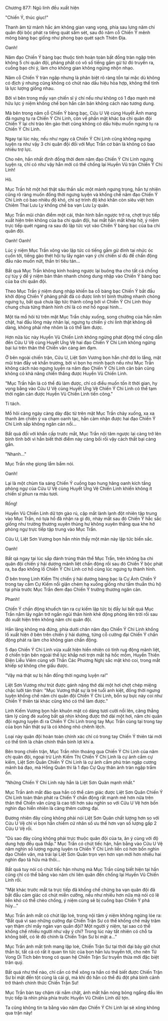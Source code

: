 




Chương 877: Ngũ linh đều xuất hiện


"Chiến Ý, thúc giục!"

Thanh âm từ mảnh hắc ám không gian vang vọng, phía sau lưng năm chi quân đội bộc phát ra tiếng quát sấm sét, sau đó năm cỗ Chiến Ý mênh mông bàng bạc giống như phong bạo quét sạch Thiên Địa.

Oanh!

Năm đạo Chiến Ý bàng bạc thuộc tính hoàn toàn bất đồng tràn ngập trên không 5 chi quân đội, phảng phất có vô số tiếng gầm gừ từ đó truyền ra, cuồng bạo chi ý, làm cho không gian không ngừng nhộn nhạo.

Năm cỗ Chiến Ý tràn ngập nhưng là phân biệt rõ ràng tồn tại mặc dù không có địch ý nhưng cũng không có chút nào dấu hiệu hòa hợp, không thể tính là lực lượng giống nhau.

Bởi vì bên trong mấy vạn chiến sĩ ý chí nếu như không có 1 đạo mạnh mẽ hữu lực ý niệm khống chế bọn hắn căn bản không cách nào tương dung.

Mà bên trong năm cỗ Chiến Ý bàng bạc, Cửu U Vệ cùng Huyết Ảnh mang đã ngưng tụ ra Chiến Ý Chi Linh, còn về phần mặt khác ba chi quân đội Chiến Ý lại chỉ trào lên gào thét cũng không có dấu hiệu muốn ngưng tụ ra Chiến Ý Chi Linh.

Ngay tại lúc này, nếu như ngay cả Chiến Ý Chi Linh cũng không ngưng luyện ra như vậy 3 chi quân đội đối với Mục Trần cơ bản là không có bao nhiêu trợ lực.

Cho nên, hắn nhất định đồng thời đem năm đạo Chiến Ý Chi Linh ngưng luyện ra, chỉ có như vậy hắn mới có thể chống lại Huyền Vũ trận Chiến Ý Chi Linh!

Hô.

Mục Trần hít một hơi thật sâu thần sắc một mảnh ngưng trọng, hắn tự nhiên cũng rõ ràng muốn đồng thời ngưng luyện và khống chế năm đạo Chiến Ý Chi Linh có bao nhiêu độ khó, chỉ sợ trình độ khó khăn còn siêu việt hơn Chiêm Thai Lưu Ly khống chế ba vạn Lưu Ly quân.

Mục Trần mũi chân điểm một cái, thân hình bắn ngược trở ra, chợt trực tiếp xuất hiện trên không của ba chi quân đội, hai mắt hắn mắt khép hờ, ý niệm trực tiếp quét ngang ra sau đó lập tức vọt vào Chiến Ý bàng bạc của ba chi quân đội.

Oanh! Oanh!

Lúc ý niệm Mục Trần xông vào lập tức có tiếng gầm gừ đinh tai nhức óc cuốn tới, tiếng gào thét hội tụ lấy ngàn vạn ý chí chiến sĩ đủ để chấn động đầu não muốn nứt, thần trí tiêu tán...

Bất quá Mục Trần không kinh hoảng ngược lại buông tha cho tất cả chống cự tùy ý để ý niệm bản thân nhanh chóng dung nhập vào Chiến Ý bàng bạc của ba chi quân đội.

Theo Mục Trần ý niệm dung nhập khiến ba cỗ bàng bạc Chiến Ý bắt đầu khởi động Chiến Ý phảng phất đã có được linh trí bình thường nhanh chóng ngưng tụ, bất quá chưa lập tức thành công bởi vì Chiến Ý Chi Linh thủy chung chưa từng thành hình chỉ là có mơ hồ ngoại hình...

Một tia mồ hôi từ trên mặt Mục Trần chảy xuống, song chưởng của hắn nắm chặt, hai đầu lông mày nhăn lại, ngưng tụ chiến ý chi linh thật không dễ dàng, không phải nhẹ nhõm là có thể làm được.

Hơn nữa lúc này Huyền Vũ Chiến Linh không ngừng phát động thế công dẫn đến Cửu U Vệ cùng Huyết Ưng Vệ hai đạo Chiến Ý Chi Linh không ngừng bại lui trên thân thể Chiến văn càng ảm đạm.

Ở bên ngoài chiến trận, Cửu U, Liệt Sơn Vương bọn hắn chờ đợi lo lắng, mặt mũi tràn đầy vẻ khẩn trương, bởi vì bọn họ minh bạch nếu như Mục Trần không cách nào ngưng luyện ra năm đạo Chiến Ý Chi Linh căn bản cũng không có khả năng chiến thắng được Huyền Vũ Chiến Linh.

"Mục Trần hẳn là có thể đủ làm được, chỉ có điều muốn tốn ít thời gian, hy vọng bằng vào Cửu U Vệ cùng Huyết Ưng Vệ Chiến Ý Chi Linh có thể tạm thời ngăn cản được Huyền Vũ Chiến Linh tiến công."

Tí tách.

Mồ hôi càng ngày càng dày đặc từ trên mặt Mục Trần chảy xuống, xa xa thanh âm chiến ý va chạm oanh tạc, hắn cảm nhận được hai đạo Chiến Ý Chi Linh sắp không ngăn cản nổi...

Bất quá đối với khẩn cấp trước mắt, Mục Trần nội tâm ngược lại càng trở lên bình tĩnh bởi vì hắn biết thời điểm này càng bối rối vậy cách thất bại càng gần.

"Nhanh..."

Mục Trần nhẹ giọng lẩm bẩm nói.

Oanh!

Lại là một chùm tia sáng Chiến Ý cuồng bạo hung hăng oanh kích tầng phòng ngự của Cửu U Vệ cùng Huyết Ưng Vệ Chiến Linh khiến không ít chiến sĩ phun ra máu tươi.

Rống!

Huyền Vũ Chiến Linh dữ tợn gào rú, cặp mắt lành lạnh đột nhiên tập trung vào Mục Trần, nó tựa hồ đã nhận ra gì đó, nháy mắt sau đó Chiến Ý hắc sắc giống như trường thương xuyên thủng hư không xuyên thẳng qua khe hở phòng ngự trực tiếp tập trung vào Mục Trần.

Cửu U, Liệt Sơn Vương bọn hắn nhìn thấy một màn này lập tức biến sắc.

Oanh!

Bất qá ngay tại lúc sắp đánh trúng thân thể Mục Trần, trên không ba chi quân đội chiến ý hải dương mãnh liệt chấn động rồi sau đó Chiến Ý bộc phát ra, ba đạo khổng lồ Chiến Ý Chi Linh cơ hồ cùng lúc ngưng tụ thành hình.

Ở bên trong Linh Kiếm Thị chiến ý hải dương bàng bạc là Cự Ảnh Chiến Ý trong tay cầm Cự Kiếm nổi giận chém hạ xuống giống như tấm thuẫn thủ hộ tại phía trước Mục Trần đem đạo Chiến Ý trường thương ngăn cản.

Phanh!

Chiến Ý chấn động khuếch tán ra cự kiếm lập tức bị đẩy lui bất quá Mục Trần nắm lấy ngăn trở ngắn ngủi thân hình khẽ động phóng lên trời rồi sau đó xuất hiện trên không năm chi quân đội.

Hắn lăng không mà đứng, phía dưới chân năm đạo Chiến Ý Chi Linh khổng lồ xuất hiện ở bên trên chiến ý hải dương, từng cỗ cường đại Chiến Ý chấn động phát ra làm cho không gian chấn động.

5 đạo Chiến Ý Chi Linh vừa xuất hiện hiển nhiên có tính rug động mãnh liệt, ở chiến trận bên ngoài thế lực khắp nơi trợn mắt há hốc mồm, Huyền Thiên Điện Liễu Viêm cùng với Thần Các Phương Nghị sắc mặt khó coi, trong mắt khiếp sợ không che giấu được.

"Vậy mà thật sự bị hắn đồng thời ngưng luyện ra!"

Liệt Sơn Vương như trút được gánh nặng thở dài một hơi chợt chép miệng chậc lưỡi tán thán: "Mục Vương thật sự là trẻ tuổi anh kiệt, đồng thời ngưng luyện khống chế năm chi quân đội Chiến Ý Chi Linh, bổn sự bực này coi như Chiến Ý thiên tài khác cũng khó có thể làm được."

Linh Kiếm Vương bọn hắn khuôn mặt có dáng tươi cười nổi lên, căng thẳng tâm lý cũng đè xuống bất qá nhịn không được thở dài một hơi, năm chi quân đội ngưng luyện đi ra Chiến Ý Chi Linh trong tay Mục Trần cùng tại trong tay của bọn hắn thật sự là có không nhỏ chênh lệch.

Loại này quân đội hoàn toàn chính xác chỉ có trong tay Chiến Ý thiên tài mới có thể tính là chân chính thần binh lợi khí a.

Bên trong chiến trận, Mục Trần nhìn thoáng qua Chiến Ý Chi Linh của năm chi quân đội, ngoại trừ Linh Kiếm Thị Chiến Ý Chi Linh là cự ảnh cầm cự kiếm, Liệt Sơn Quân Chiến Ý Chi Linh là cự ảnh cầm phủ tràn ngập cương mãnh bá đạo, mà Hồng Quân thì là 1 đạo Cự Quy thân ảnh tràn ngập trầm ổn.

"Những Chiến Ý Chi Linh này hẳn là Liệt Sơn Quân mạnh nhất."

Mục Trần ánh mắt đảo qua hắn có thể cảm giác được Liệt Sơn Quân Chiến Ý Chi Linh toàn thân phát ra Chiến Ý chấn động rất mạnh mẽ hơn nữa trên thân thể Chiến văn cũng là cao tới hơn sáu nghìn so với Cửu U Vệ hơn bốn nghìn đạo hiển nhiên là càng thêm cường đại.

Đương nhiên đây cũng không phải nói Liệt Sơn Quân chất lượng hơn so với Cửu U Vệ chỉ vì bọn hắn chiếm cứ nhân số ưu thế hơn vạn số lượng gấp 2 Cửu U Vệ rồi.

"Dù sao đây cũng không phải trực thuộc quân đội của ta, ăn ý cùng với độ dung hợp đều quá thấp." Mục Trần có chút tiếc hận, hắn bằng vào Cửu U Vệ năm nghìn số lượng ngưng luyện ra Chiến Ý Chi Linh liền có hơn bốn nghìn đạo Chiến văn, mà trái lại Liệt Sơn Quân trọn vẹn hơn vạn mới hơn nhiều hai nghìn đạo tả hữu mà thôi...

Bất quá tuy nói có chút tiếc hận nhưng mà Mục Trần cũng biết hiện tại hắn cũng chỉ có thể bằng vào năm chi liên quân đến chống lại Huyền Vũ Chiến Linh rồi.

"Mặt khác trước mắt ta trực tiếp đã khống chế chừng ba vạn quân đội đã bắt đầu cảm giác có chút miễn cưỡng, nếu như nhiều hơn nữa mà nói có lẽ liền khó có thể chèo chống, ý niệm cũng sẽ bị cuồng bạo Chiến Ý phá hủy..."

Mục Trần ánh mắt có chút lập loè, trong nội tâm ý niệm không ngừng lóe ra: "Bất quá vì sao những cường đại Chiến Trận Sư có thể khống chế mấy trăm vạn thậm chí mấy ngàn vạn quân đội? Một người ý niệm, tại sao có thể khống chế nhiều người như vậy ý chí? Trong lúc này tất nhiên có chỗ ta không biết, có lẽ đó chính là Chiến Trận Sư bí mật a..."

Mục Trần ánh mắt tinh mang lập loè, Chiến Trận Sư tại thời đại bây giờ chút thần bí, tất cả có rất ít quan tin tức của bọn hắn lưu truyền tới, cho nên Tử Vong Di Tích bên trong có quan hệ Chiến Trận Sư truyền thừa mới đặc biệt trân quý.

Bất quá như thế nào, chỉ cần có thể xông ra hắn có thể biết được Chiến Trận Sư bí mật đến tột cùng là cái gì, mà khi đó hắn có thể đủ đột phá bình cảnh trở thành chính thức Chiến Trận Sư!

Mục Trần bàn tay chậm rãi nắm chặt, ánh mắt hắn nóng bỏng ngẩng đầu lên trực tiếp là nhìn phía phía trước Huyền Vũ Chiến Linh dữ tợn.

Ta cũng không tin ta bằng vào năm đạo Chiến Ý Chi Linh lại sẽ xông không qua trận này!




